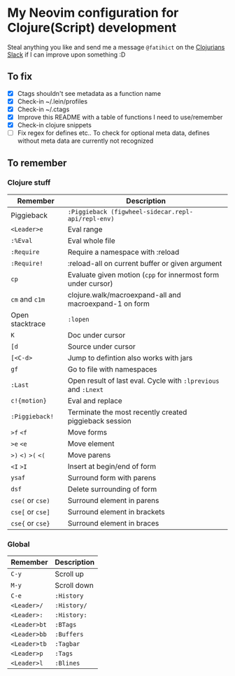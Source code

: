 # My Neovim configuration for Clojure(Script) development
Steal anything you like and send me a message `@fatihict` on the [Clojurians Slack](http://clojurians.net/) if I can improve upon something :D

## To fix
- [X] Ctags shouldn't see metadata as a function name
- [X] Check-in ~/.lein/profiles
- [X] Check-in ~/.ctags
- [X] Improve this README with a table of functions I need to use/remember
- [X] Check-in clojure snippets
- [ ] Fix regex for defines etc.. To check for optional meta data, defines without meta data are currently not recognized

## To remember

### Clojure stuff
| Remember            | Description                                                    |
|---------------------|----------------------------------------------------------------|
| Piggieback          | `:Piggieback (figwheel-sidecar.repl-api/repl-env)`             |
| `<Leader>e`         | Eval range                                                     |
| `:%Eval`            | Eval whole file                                                |
| `:Require`          | Require a namespace with :reload                               |
| `:Require!`         | :reload-all on current buffer or given argument                |
| `cp`                | Evaluate given motion (`cpp` for innermost form under cursor)  |
| `cm` and `c1m`      | clojure.walk/macroexpand-all and macroexpand-1 on form         |
| Open stacktrace     | `:lopen`                                                       |
| `K`                 | Doc under cursor                                               |
| `[d`                | Source under cursor                                            |
| `[<C-d>`            | Jump to defintion also works with jars                         |
| `gf`                | Go to file with namespaces                                     |
| `:Last`             | Open result of last eval. Cycle with `:lprevious` and `:Lnext` |
| `c!{motion}`        | Eval and replace                                               |
| `:Piggieback!`      | Terminate the most recently created piggieback session         |
| `>f` `<f`           | Move forms                                                     |
| `>e` `<e`           | Move element                                                   |
| `>)` `<)` `>(` `<(` | Move parens                                                    |
| `<I` `>I`           | Insert at begin/end of form                                    |
| `ysaf`              | Surround form with parens                                      |
| `dsf`               | Delete surrounding of form                                     |
| `cse(` or `cse)`    | Surround element in parens                                     |
| `cse[` or `cse]`    | Surround element in brackets                                   |
| `cse{` or `cse}`    | Surround element in braces                                     |

### Global
| Remember     | Description |
|--------------|-------------|
| `C-y`        | Scroll up   |
| `M-y`        | Scroll down |
| `C-e`        | `:History`  |
| `<Leader>/`  | `:History/` |
| `<Leader>:`  | `:History:` |
| `<Leader>bt` | `:BTags`    |
| `<Leader>bb` | `:Buffers`  |
| `<Leader>tb` | `:Tagbar`   |
| `<Leader>p`  | `:Tags`     |
| `<Leader>l`  | `:Blines`   |
